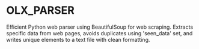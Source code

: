 # OLX_PARSER
Efficient Python web parser using BeautifulSoup for web scraping. Extracts specific data from web pages, avoids duplicates using 'seen_data' set, and writes unique elements to a text file with clean formatting.
